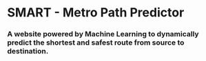 # SMART - Metro Path Predictor

### A website powered by Machine Learning to dynamically predict the shortest and safest route from source to destination.
